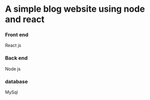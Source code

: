 # A simple blog website using node and react

### Front end
React js
### Back end
Node js
### database
MySql
